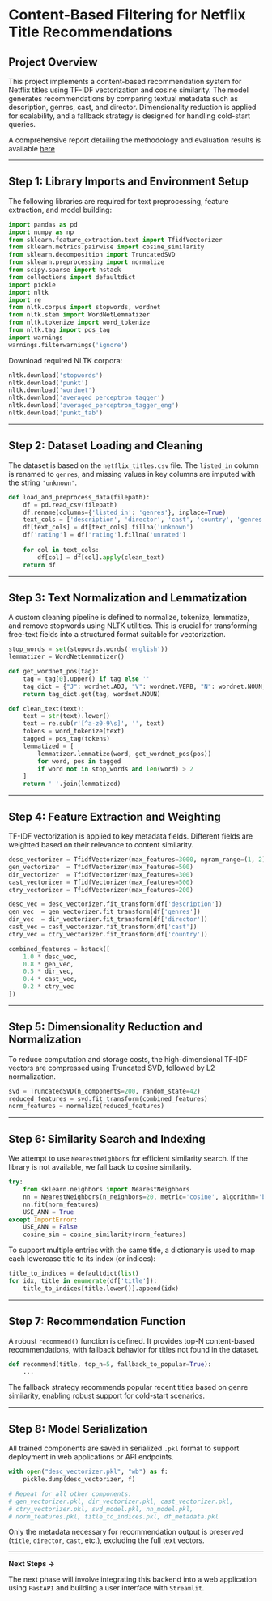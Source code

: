 # Content-Based Filtering for Netflix Title Recommendations
## Project Overview

This project implements a content-based recommendation system for Netflix titles using TF-IDF vectorization and cosine similarity. The model generates recommendations by comparing textual metadata such as description, genres, cast, and director. Dimensionality reduction is applied for scalability, and a fallback strategy is designed for handling cold-start queries.

A comprehensive report detailing the methodology and evaluation results is available [here](https://github.com/gredss/model-deployment/blob/main/streamlit/netflix-hybrid-recommender/final-report.pdf)


---

## Step 1: Library Imports and Environment Setup

The following libraries are required for text preprocessing, feature extraction, and model building:

```python
import pandas as pd
import numpy as np
from sklearn.feature_extraction.text import TfidfVectorizer
from sklearn.metrics.pairwise import cosine_similarity
from sklearn.decomposition import TruncatedSVD
from sklearn.preprocessing import normalize
from scipy.sparse import hstack
from collections import defaultdict
import pickle
import nltk
import re
from nltk.corpus import stopwords, wordnet
from nltk.stem import WordNetLemmatizer
from nltk.tokenize import word_tokenize
from nltk.tag import pos_tag
import warnings
warnings.filterwarnings('ignore')
````

Download required NLTK corpora:

```python
nltk.download('stopwords')
nltk.download('punkt')
nltk.download('wordnet')
nltk.download('averaged_perceptron_tagger')
nltk.download('averaged_perceptron_tagger_eng')
nltk.download('punkt_tab')
```

---

## Step 2: Dataset Loading and Cleaning

The dataset is based on the `netflix_titles.csv` file. The `listed_in` column is renamed to `genres`, and missing values in key columns are imputed with the string `'unknown'`.

```python
def load_and_preprocess_data(filepath):
    df = pd.read_csv(filepath)
    df.rename(columns={'listed_in': 'genres'}, inplace=True)
    text_cols = ['description', 'director', 'cast', 'country', 'genres']
    df[text_cols] = df[text_cols].fillna('unknown')
    df['rating'] = df['rating'].fillna('unrated')
    
    for col in text_cols:
        df[col] = df[col].apply(clean_text)
    return df
```

---

## Step 3: Text Normalization and Lemmatization

A custom cleaning pipeline is defined to normalize, tokenize, lemmatize, and remove stopwords using NLTK utilities. This is crucial for transforming free-text fields into a structured format suitable for vectorization.

```python
stop_words = set(stopwords.words('english'))
lemmatizer = WordNetLemmatizer()

def get_wordnet_pos(tag):
    tag = tag[0].upper() if tag else ''
    tag_dict = {"J": wordnet.ADJ, "V": wordnet.VERB, "N": wordnet.NOUN, "R": wordnet.ADV}
    return tag_dict.get(tag, wordnet.NOUN)

def clean_text(text):
    text = str(text).lower()
    text = re.sub(r'[^a-z0-9\s]', '', text)
    tokens = word_tokenize(text)
    tagged = pos_tag(tokens)
    lemmatized = [
        lemmatizer.lemmatize(word, get_wordnet_pos(pos))
        for word, pos in tagged
        if word not in stop_words and len(word) > 2
    ]
    return ' '.join(lemmatized)
```

---

## Step 4: Feature Extraction and Weighting

TF-IDF vectorization is applied to key metadata fields. Different fields are weighted based on their relevance to content similarity.

```python
desc_vectorizer = TfidfVectorizer(max_features=3000, ngram_range=(1, 2))
gen_vectorizer  = TfidfVectorizer(max_features=500)
dir_vectorizer  = TfidfVectorizer(max_features=300)
cast_vectorizer = TfidfVectorizer(max_features=500)
ctry_vectorizer = TfidfVectorizer(max_features=200)

desc_vec = desc_vectorizer.fit_transform(df['description'])
gen_vec  = gen_vectorizer.fit_transform(df['genres'])
dir_vec  = dir_vectorizer.fit_transform(df['director'])
cast_vec = cast_vectorizer.fit_transform(df['cast'])
ctry_vec = ctry_vectorizer.fit_transform(df['country'])

combined_features = hstack([
    1.0 * desc_vec,
    0.8 * gen_vec,
    0.5 * dir_vec,
    0.4 * cast_vec,
    0.2 * ctry_vec
])
```

---

## Step 5: Dimensionality Reduction and Normalization

To reduce computation and storage costs, the high-dimensional TF-IDF vectors are compressed using Truncated SVD, followed by L2 normalization.

```python
svd = TruncatedSVD(n_components=200, random_state=42)
reduced_features = svd.fit_transform(combined_features)
norm_features = normalize(reduced_features)
```

---

## Step 6: Similarity Search and Indexing

We attempt to use `NearestNeighbors` for efficient similarity search. If the library is not available, we fall back to cosine similarity.

```python
try:
    from sklearn.neighbors import NearestNeighbors
    nn = NearestNeighbors(n_neighbors=20, metric='cosine', algorithm='brute')
    nn.fit(norm_features)
    USE_ANN = True
except ImportError:
    USE_ANN = False
    cosine_sim = cosine_similarity(norm_features)
```

To support multiple entries with the same title, a dictionary is used to map each lowercase title to its index (or indices):

```python
title_to_indices = defaultdict(list)
for idx, title in enumerate(df['title']):
    title_to_indices[title.lower()].append(idx)
```

---

## Step 7: Recommendation Function

A robust `recommend()` function is defined. It provides top-N content-based recommendations, with fallback behavior for titles not found in the dataset.

```python
def recommend(title, top_n=5, fallback_to_popular=True):
    ...
```

The fallback strategy recommends popular recent titles based on genre similarity, enabling robust support for cold-start scenarios.

---

## Step 8: Model Serialization

All trained components are saved in serialized `.pkl` format to support deployment in web applications or API endpoints.

```python
with open("desc_vectorizer.pkl", "wb") as f:
    pickle.dump(desc_vectorizer, f)

# Repeat for all other components:
# gen_vectorizer.pkl, dir_vectorizer.pkl, cast_vectorizer.pkl, 
# ctry_vectorizer.pkl, svd_model.pkl, nn_model.pkl, 
# norm_features.pkl, title_to_indices.pkl, df_metadata.pkl
```

Only the metadata necessary for recommendation output is preserved (`title`, `director`, `cast`, etc.), excluding the full text vectors.

---

**Next Steps →**

The next phase will involve integrating this backend into a web application using `FastAPI` and building a user interface with `Streamlit`.
